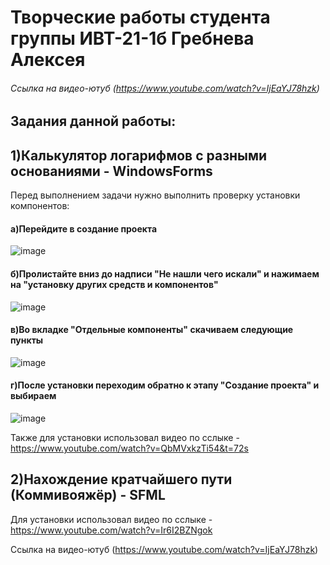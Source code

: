 # Творческие работы студента группы ИВТ-21-1б Гребнева Алексея

###### Ссылка на видео-ютуб (https://www.youtube.com/watch?v=IjEaYJ78hzk)

## Задания данной работы:

## 1)Калькулятор логарифмов с разными основаниями - WindowsForms
Перед выполнением задачи нужно выполнить проверку установки компонентов:

#### а)Перейдите в создание проекта
![image](https://user-images.githubusercontent.com/90623727/169984732-ef2856c4-7afb-4b85-9d1e-ebf028cf46d6.png)

#### б)Пролистайте вниз до надписи "Не нашли чего искали" и нажимаем на "установку других средств и компонентов"
![image](https://user-images.githubusercontent.com/90623727/169985434-ca5beac7-8412-4175-be4b-b41a3eab0961.png)

#### в)Во вкладке "Отдельные компоненты" скачиваем следующие пункты


![image](https://user-images.githubusercontent.com/90623727/169985926-9e957a59-0a1b-4ae8-8969-bdd1361b0717.png)

#### г)После установки переходим обратно к этапу "Создание проекта" и выбираем
![image](https://user-images.githubusercontent.com/90623727/169986223-d4a49620-8ad5-4383-9782-7a2b7dd4e609.png)

Также для установки использовал видео по сслыке - https://www.youtube.com/watch?v=QbMVxkzTi54&t=72s


## 2)Нахождение кратчайшего пути (Коммивояжёр) - SFML

Для установки использовал видео по сслыке - https://www.youtube.com/watch?v=Ir6I2BZNgok

Ссылка на видео-ютуб (https://www.youtube.com/watch?v=IjEaYJ78hzk)
